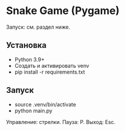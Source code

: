 # Snake Game (Pygame)

Запуск: см. раздел ниже.

## Установка
- Python 3.9+
- Создать и активировать venv
- pip install -r requirements.txt

## Запуск
- source .venv/bin/activate
- python main.py

Управление: стрелки. Пауза: P. Выход: Esc.
